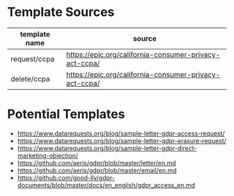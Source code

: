 # Template Sources

| template name | source |
| --- | --- |
| request/ccpa | https://epic.org/california-consumer-privacy-act-ccpa/ |
| delete/ccpa | https://epic.org/california-consumer-privacy-act-ccpa/ |


# Potential Templates

- https://www.datarequests.org/blog/sample-letter-gdpr-access-request/ 
- https://www.datarequests.org/blog/sample-letter-gdpr-erasure-request/
- https://www.datarequests.org/blog/sample-letter-gdpr-direct-marketing-objection/
- https://github.com/aeris/gdpr/blob/master/letter/en.md
- https://github.com/aeris/gdpr/blob/master/email/en.md
- https://github.com/good-lly/gdpr-documents/blob/master/docs/en_english/gdpr_access_en.md
